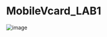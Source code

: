 # MobileVcard_LAB1

![image](https://github.com/user-attachments/assets/614f0c39-bfd5-408b-98b5-eabf529a8d5f)
